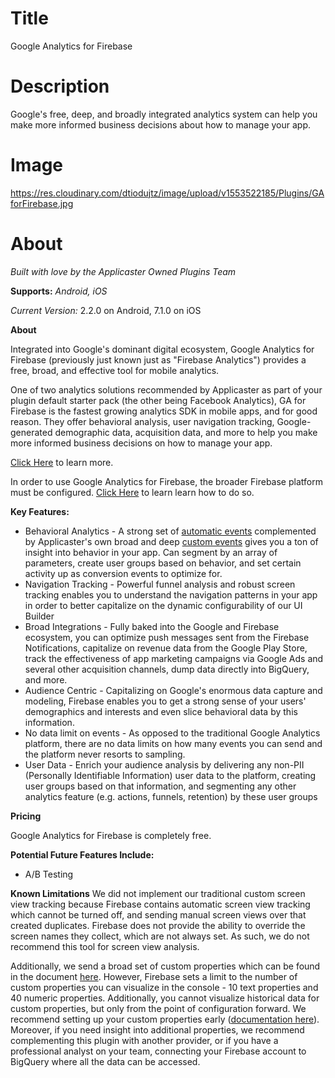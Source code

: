# Title
Google Analytics for Firebase

# Description
Google's free, deep, and broadly integrated analytics system can help you make more informed business decisions about how to manage your app.

# Image

https://res.cloudinary.com/dtiodujtz/image/upload/v1553522185/Plugins/GAforFirebase.jpg 

# About

*Built with love by the Applicaster Owned Plugins Team*

**Supports:** *Android, iOS*

*Current Version:* 2.2.0 on Android, 7.1.0 on iOS

**About**

Integrated into Google's dominant digital ecosystem, Google Analytics for Firebase (previously just known just as "Firebase Analytics") provides a free, broad, and effective tool for mobile analytics.

One of two analytics solutions recommended by Applicaster as part of your plugin default starter pack (the other being Facebook Analytics), GA for Firebase is the fastest growing analytics SDK in mobile apps, and for good reason. They offer behavioral analysis, user navigation tracking, Google-generated demographic data, acquisition data, and more to help you make more informed business decisions on how to manage your app.

[Click Here](https://firebase.google.com/products/analytics/) to learn more.

In order to use Google Analytics for Firebase, the broader Firebase platform must be configured. [Click Here](https://applicaster.zendesk.com/hc/en-us/articles/115004662546-Firebase-Configuration) to learn learn how to do so. 

**Key Features:**
* Behavioral Analytics - A strong set of [automatic events](https://support.google.com/firebase/answer/6317485?hl=en) complemented by Applicaster's own broad and deep [custom events](https://docs.google.com/spreadsheets/d/1Hlp2sAm9lsKR3x__pk-dD-oCVBO3vJItjnQlrNwB_NM/edit?usp=sharing) gives you a ton of insight into behavior in your app. Can segment by an array of parameters, create user groups based on behavior, and set certain activity up as conversion events to optimize for.
* Navigation Tracking - Powerful funnel analysis and robust screen tracking enables you to understand the navigation patterns in your app in order to better capitalize on the dynamic configurability of our UI Builder
* Broad Integrations - Fully baked into the Google and Firebase ecosystem, you can optimize push messages sent from the Firebase Notifications, capitalize on revenue data from the Google Play Store, track the effectiveness of app marketing campaigns via Google Ads and several other acquisition channels, dump data directly into BigQuery, and more.
* Audience Centric - Capitalizing on Google's enormous data capture and modeling, Firebase enables you to get a strong sense of your users' demographics and interests and even slice behavioral data by this information.
* No data limit on events - As opposed to the traditional Google Analytics platform, there are no data limits on how many events you can send and the platform never resorts to sampling.
* User Data - Enrich your audience analysis by delivering any non-PII (Personally Identifiable Information) user data to the platform, creating user groups based on that information, and segmenting any other analytics feature (e.g. actions, funnels, retention) by these user groups


**Pricing**

Google Analytics for Firebase is completely free.


**Potential Future Features Include:**

* A/B Testing

**Known Limitations**
We did not implement our traditional custom screen view tracking because Firebase contains automatic screen view tracking which cannot be turned off, and sending manual screen views over that created duplicates. Firebase does not provide the ability to override the screen names they collect, which are not always set. As such, we do not recommend this tool for screen view analysis.

Additionally, we send a broad set of custom properties which can be found in the document [here](https://docs.google.com/spreadsheets/d/1Hlp2sAm9lsKR3x__pk-dD-oCVBO3vJItjnQlrNwB_NM/edit?usp=sharing). However, Firebase sets a limit to the number of custom properties you can visualize in the console - 10 text properties and 40 numeric properties. Additionally, you cannot visualize historical data for custom properties, but only from the point of configuration forward. We recommend setting up your custom properties early ([documentation here](https://support.google.com/firebase/answer/7397304?hl=en)). Moreover, if you need insight into additional properties, we recommend complementing this plugin with another provider, or if you have a professional analyst on your team, connecting your Firebase account to BigQuery where all the data can be accessed. 